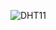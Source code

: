![DHT11](https://user-images.githubusercontent.com/99991637/223855463-906f090e-40e0-4a6d-bc65-5b89974607bd.png)
